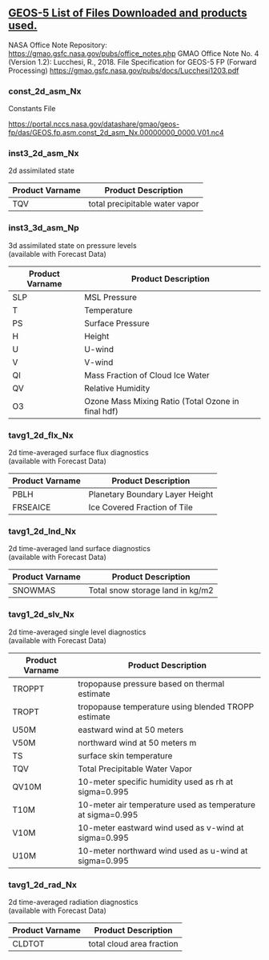 ## [GEOS-5 List of Files Downloaded and products used.](https://fluid.nccs.nasa.gov/weather/)
NASA Office Note Repository: https://gmao.gsfc.nasa.gov/pubs/office_notes.php
GMAO Office Note No. 4 (Version 1.2): Lucchesi, R., 2018. File Specification for GEOS-5 FP (Forward Processing)
https://gmao.gsfc.nasa.gov/pubs/docs/Lucchesi1203.pdf

### const_2d_asm_Nx
Constants File

https://portal.nccs.nasa.gov/datashare/gmao/geos-fp/das/GEOS.fp.asm.const_2d_asm_Nx.00000000_0000.V01.nc4

### inst3_2d_asm_Nx
2d assimilated state

| Product Varname | Product Description |
| ----------- | ----------- |
| TQV | total precipitable water vapor |

### inst3_3d_asm_Np
3d assimilated state on pressure levels
<br>(available with Forecast Data)

| Product Varname | Product Description |
| ----------- | ----------- |
| SLP | MSL Pressure |
| T | Temperature |
| PS | Surface Pressure |
| H | Height |
| U | U-wind |
| V | V-wind |
| QI | Mass Fraction of Cloud Ice Water |
| QV | Relative Humidity |
| O3 | Ozone Mass Mixing Ratio (Total Ozone in final hdf) |

### tavg1_2d_flx_Nx
2d time-averaged surface flux diagnostics
<br>(available with Forecast Data)

| Product Varname | Product Description |
| ----------- | ----------- |
| PBLH | Planetary Boundary Layer Height |
| FRSEAICE | Ice Covered Fraction of Tile |

### tavg1_2d_lnd_Nx
2d time-averaged land surface diagnostics
<br>(available with Forecast Data)

| Product Varname | Product Description |
| ----------- | ----------- |
| SNOWMAS | Total snow storage land in kg/m2 |

### tavg1_2d_slv_Nx
2d time-averaged single level diagnostics
<br>(available with Forecast Data)

| Product Varname | Product Description |
| ----------- | ----------- |
| TROPPT | tropopause pressure based on thermal estimate |
| TROPT | tropopause temperature using blended TROPP estimate |
| U50M | eastward wind at 50 meters |
| V50M | northward wind at 50 meters m |
| TS | surface skin temperature |
 | TQV | Total Precipitable Water Vapor |
| QV10M | 10-meter specific humidity used as rh at sigma=0.995 |
| T10M | 10-meter air temperature used as temperature at sigma=0.995 |
| V10M | 10-meter eastward wind used as v-wind at sigma=0.995 |
| U10M | 10-meter northward wind used as u-wind at sigma=0.995 |


### tavg1_2d_rad_Nx
2d time-averaged radiation diagnostics
<br>(available with Forecast Data)

| Product Varname | Product Description |
| ----------- | ----------- |
| CLDTOT | total cloud area fraction |
